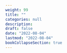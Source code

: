 ```yaml
---
weight: 99
title: ""
categories: null
description: 
draft: false
date: "2022-08-04"
lastmod: "2022-08-04"
bookCollapseSection: true
---
```


